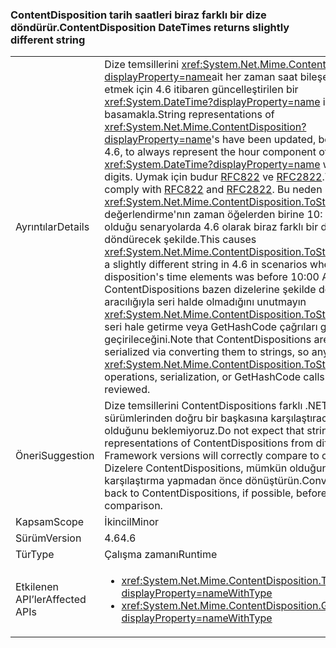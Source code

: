 ### <a name="contentdisposition-datetimes-returns-slightly-different-string"></a><span data-ttu-id="e34e6-101">ContentDisposition tarih saatleri biraz farklı bir dize döndürür.</span><span class="sxs-lookup"><span data-stu-id="e34e6-101">ContentDisposition DateTimes returns slightly different string</span></span>

|   |   |
|---|---|
|<span data-ttu-id="e34e6-102">Ayrıntılar</span><span class="sxs-lookup"><span data-stu-id="e34e6-102">Details</span></span>|<span data-ttu-id="e34e6-103">Dize temsillerini <xref:System.Net.Mime.ContentDisposition?displayProperty=name>ait her zaman saat bileşenini temsil etmek için 4.6 itibaren güncelleştirilen bir <xref:System.DateTime?displayProperty=name> iki basamakla.</span><span class="sxs-lookup"><span data-stu-id="e34e6-103">String representations of <xref:System.Net.Mime.ContentDisposition?displayProperty=name>'s have been updated, beginning in 4.6, to always represent the hour component of a <xref:System.DateTime?displayProperty=name> with two digits.</span></span> <span data-ttu-id="e34e6-104">Uymak için budur [RFC822](http://www.ietf.org/rfc/rfc0822.txt) ve [RFC2822](http://www.ietf.org/rfc/rfc2822.txt).</span><span class="sxs-lookup"><span data-stu-id="e34e6-104">This is to comply with [RFC822](http://www.ietf.org/rfc/rfc0822.txt) and [RFC2822](http://www.ietf.org/rfc/rfc2822.txt).</span></span> <span data-ttu-id="e34e6-105">Bu neden <xref:System.Net.Mime.ContentDisposition.ToString> değerlendirme'nın zaman öğelerden birine 10: 00'da önce olduğu senaryolarda 4.6 olarak biraz farklı bir dize döndürecek şekilde.</span><span class="sxs-lookup"><span data-stu-id="e34e6-105">This causes <xref:System.Net.Mime.ContentDisposition.ToString> to return a slightly different string in 4.6 in scenarios where one of the disposition's time elements was before 10:00 AM.</span></span> <span data-ttu-id="e34e6-106">ContentDispositions bazen dizelerine şekilde dönüştürme aracılığıyla seri halde olmadığını unutmayın <xref:System.Net.Mime.ContentDisposition.ToString> işlemleri, seri hale getirme veya GetHashCode çağrıları gözden geçirileceğini.</span><span class="sxs-lookup"><span data-stu-id="e34e6-106">Note that ContentDispositions are sometimes serialized via converting them to strings, so any <xref:System.Net.Mime.ContentDisposition.ToString> operations, serialization, or GetHashCode calls should be reviewed.</span></span>|
|<span data-ttu-id="e34e6-107">Öneri</span><span class="sxs-lookup"><span data-stu-id="e34e6-107">Suggestion</span></span>|<span data-ttu-id="e34e6-108">Dize temsillerini ContentDispositions farklı .NET Framework sürümlerinden doğru bir başkasına karşılaştıracağız olduğunu beklemiyoruz.</span><span class="sxs-lookup"><span data-stu-id="e34e6-108">Do not expect that string representations of ContentDispositions from different .NET Framework versions will correctly compare to one another.</span></span> <span data-ttu-id="e34e6-109">Dizelere ContentDispositions, mümkün olduğunda, bir karşılaştırma yapmadan önce dönüştürün.</span><span class="sxs-lookup"><span data-stu-id="e34e6-109">Convert the strings back to ContentDispositions, if possible, before conducting a comparison.</span></span>|
|<span data-ttu-id="e34e6-110">Kapsam</span><span class="sxs-lookup"><span data-stu-id="e34e6-110">Scope</span></span>|<span data-ttu-id="e34e6-111">İkincil</span><span class="sxs-lookup"><span data-stu-id="e34e6-111">Minor</span></span>|
|<span data-ttu-id="e34e6-112">Sürüm</span><span class="sxs-lookup"><span data-stu-id="e34e6-112">Version</span></span>|<span data-ttu-id="e34e6-113">4.6</span><span class="sxs-lookup"><span data-stu-id="e34e6-113">4.6</span></span>|
|<span data-ttu-id="e34e6-114">Tür</span><span class="sxs-lookup"><span data-stu-id="e34e6-114">Type</span></span>|<span data-ttu-id="e34e6-115">Çalışma zamanı</span><span class="sxs-lookup"><span data-stu-id="e34e6-115">Runtime</span></span>|
|<span data-ttu-id="e34e6-116">Etkilenen API’ler</span><span class="sxs-lookup"><span data-stu-id="e34e6-116">Affected APIs</span></span>|<ul><li><xref:System.Net.Mime.ContentDisposition.ToString?displayProperty=nameWithType></li><li><xref:System.Net.Mime.ContentDisposition.GetHashCode?displayProperty=nameWithType></li></ul>|

